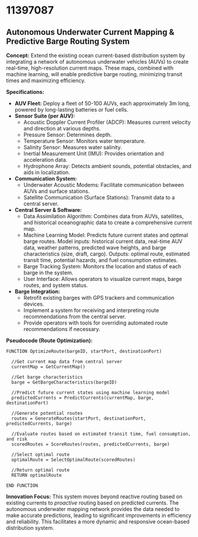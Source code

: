 # 11397087

## Autonomous Underwater Current Mapping & Predictive Barge Routing System

**Concept:** Extend the existing ocean current-based distribution system by integrating a network of autonomous underwater vehicles (AUVs) to create real-time, high-resolution current maps. These maps, combined with machine learning, will enable predictive barge routing, minimizing transit times and maximizing efficiency.

**Specifications:**

*   **AUV Fleet:** Deploy a fleet of 50-100 AUVs, each approximately 3m long, powered by long-lasting batteries or fuel cells.
*   **Sensor Suite (per AUV):**
    *   Acoustic Doppler Current Profiler (ADCP): Measures current velocity and direction at various depths.
    *   Pressure Sensor: Determines depth.
    *   Temperature Sensor: Monitors water temperature.
    *   Salinity Sensor: Measures water salinity.
    *   Inertial Measurement Unit (IMU): Provides orientation and acceleration data.
    *   Hydrophone Array: Detects ambient sounds, potential obstacles, and aids in localization.
*   **Communication System:**
    *   Underwater Acoustic Modems: Facilitate communication between AUVs and surface stations.
    *   Satellite Communication (Surface Stations): Transmit data to a central server.
*   **Central Server & Software:**
    *   Data Assimilation Algorithm: Combines data from AUVs, satellites, and historical oceanographic data to create a comprehensive current map.
    *   Machine Learning Model: Predicts future current states and optimal barge routes.  Model inputs: historical current data, real-time AUV data, weather patterns, predicted wave heights, and barge characteristics (size, draft, cargo).  Outputs: optimal route, estimated transit time, potential hazards, and fuel consumption estimates.
    *   Barge Tracking System: Monitors the location and status of each barge in the system.
    *   User Interface: Allows operators to visualize current maps, barge routes, and system status.
*   **Barge Integration:**
    *   Retrofit existing barges with GPS trackers and communication devices.
    *   Implement a system for receiving and interpreting route recommendations from the central server.
    *   Provide operators with tools for overriding automated route recommendations if necessary.

**Pseudocode (Route Optimization):**

```
FUNCTION OptimizeRoute(bargeID, startPort, destinationPort)

  //Get current map data from central server
  currentMap = GetCurrentMap()

  //Get barge characteristics
  barge = GetBargeCharacteristics(bargeID)

  //Predict future current states using machine learning model
  predictedCurrents = PredictCurrents(currentMap, barge, destinationPort)

  //Generate potential routes
  routes = GenerateRoutes(startPort, destinationPort, predictedCurrents, barge)

  //Evaluate routes based on estimated transit time, fuel consumption, and risk
  scoredRoutes = ScoreRoutes(routes, predictedCurrents, barge)

  //Select optimal route
  optimalRoute = SelectOptimalRoute(scoredRoutes)

  //Return optimal route
  RETURN optimalRoute

END FUNCTION
```

**Innovation Focus:** This system moves beyond reactive routing based on existing currents to *proactive* routing based on predicted currents. The autonomous underwater mapping network provides the data needed to make accurate predictions, leading to significant improvements in efficiency and reliability. This facilitates a more dynamic and responsive ocean-based distribution system.